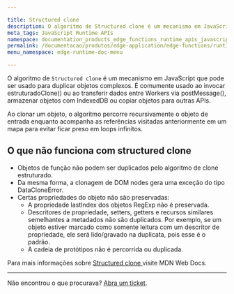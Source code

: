 ```yaml
---

title: Structured clone
description: O algoritmo de Structured clone é um mecanismo em JavaScript que pode ser usado para duplicar objetos complexos. É comumente usado ao invocar estruturadoClone() ou ao transferir dados entre Workers via postMessage(), armazenar objetos com IndexedDB ou copiar objetos para outras APIs.
meta_tags: JavaScript Runtime APIs
namespace: documentation_products_edge_functions_runtime_apis_javascript_structured_clone
permalink: /documentacao/produtos/edge-application/edge-functions/runtime-apis/javascript/structured-clone/
menu_namespace: edge-runtime-doc-menu

---
```


O algoritmo de `Structured clone` é um mecanismo em JavaScript que pode ser usado para duplicar objetos complexos. É comumente usado ao invocar estruturadoClone() ou ao transferir dados entre Workers via postMessage(), armazenar objetos com IndexedDB ou copiar objetos para outras APIs.

Ao clonar um objeto, o algoritmo percorre recursivamente o objeto de entrada enquanto acompanha as referências visitadas anteriormente em um mapa para evitar ficar preso em loops infinitos.

## O que não funciona com structured clone

- Objetos de função não podem ser duplicados pelo algoritmo de clone estruturado.
- Da mesma forma, a clonagem de DOM nodes gera uma exceção do tipo DataCloneError.
- Certas propriedades do objeto não são preservadas:
  - A propriedade lastIndex dos objetos RegExp não é preservada.
  - Descritores de propriedade, setters, getters e recursos similares semelhantes a metadados não são duplicados. Por exemplo, se um objeto estiver marcado como somente leitura com um descritor de propriedade, ele será lido/gravado na duplicata, pois esse é o padrão.
  - A cadeia de protótipos não é percorrida ou duplicada.

Para mais informações sobre [Structured clone ](https://developer.mozilla.org/en-US/docs/Web/API/Web_Workers_API/Structured_clone_algorithm) visite MDN Web Docs.

---

Não encontrou o que procurava? [Abra um ticket](https://tickets.azion.com/pt-BR/support/login/).

